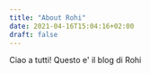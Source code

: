 ```yaml
---
title: "About Rohi"
date: 2021-04-16T15:04:16+02:00
draft: false
---
```


Ciao a tutti! 
Questo e' il blog di Rohi

